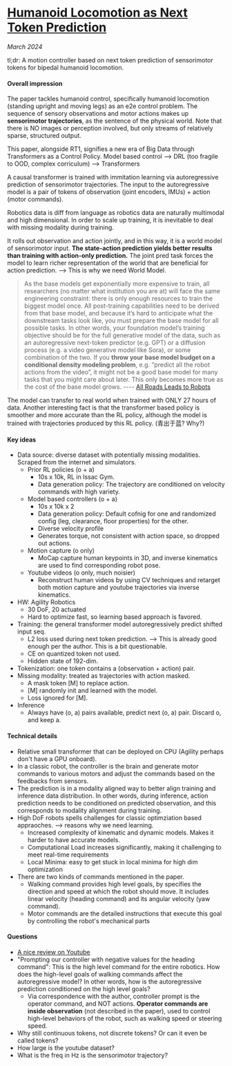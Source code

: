 # [Humanoid Locomotion as Next Token Prediction](https://arxiv.org/abs/2402.19469)

_March 2024_

tl;dr: A motion controller based on next token prediction of sensorimotor tokens for bipedal humanoid locomotion.

#### Overall impression
The paper tackles humanoid control, specifically humanoid locomotion (standing upright and moving legs) as an e2e control problem. The sequence of sensory observations and motor actions makes up **sensorimotor trajectories**, as the sentence of the physical world. Note that there is NO images or perception involved, but only streams of relatively sparse, structured output.

This paper, alongside RT1, signifies a new era of Big Data through Transformers as a Control Policy. Model based control --> DRL (too fragile to OOD, complex corriculum) --> Transformers

A causal transformer is trained with immitation learning via autoregressive prediction of sensorimotor trajectories. The input to the autoregressive model is a pair of tokens of observation (joint encoders, IMUs) + action (motor commands).

Robotics data is diff from language as robotics data are naturally multimodal and high dimensional. In order to scale up training, it is inevitable to deal with missing modality during training.

It rolls out observation and action jointly, and in this way, it is a world model of sensorimotor input. **The state-action prediction yields better results than training with action-only prediction.** The joint pred task forces the model to learn richer representation of the world that are beneficial for action prediction. --> This is why we need World Model.

> As the base models get exponentially more expensive to train, all researchers (no matter what institution you are at) will face the same engineering constraint: there is only enough resources to train the biggest model once. All post-training capabilities need to be derived from that base model, and because it’s hard to anticipate what the downstream tasks look like, you must prepare the base model for all possible tasks. In other words, your foundation model’s training objective should be for the full generative model of the data, such as an autoregressive next-token predictor (e.g. GPT) or a diffusion process (e.g. a video generative model like Sora), or some combination of the two. If you **throw your base model budget on a conditional density modeling problem**, e.g. “predict all the robot actions from the video”, it might not be a good base model for many tasks that you might care about later. This only becomes more true as the cost of the base model grows. ---- [All Roads Leads to Robots](https://evjang.com/2024/03/03/all-roads-robots.html)

The model can transfer to real world when trained with ONLY 27 hours of data. Another interesting fact is that the transformer based policy is smoother and more accurate than the RL policy, although the model is trained with trajectories produced by this RL policy. (青出于蓝? Why?)

#### Key ideas
- Data source: diverse dataset with potentially missing modalities. Scraped from the internet and simulators.
	- Prior RL policies (o + a)
		- 10s x 10k, RL in Issac Gym.
		- Data generation policy: The trajectory are conditioned on velocity commands with high variety.
	- Model based controllers (o + a)
		- 10s x 10k x 2
		- Data generation policy: Default cofnig for one and randomized config (leg, clearance, floor properties) for the other.
		- Diverse velocity profile
		- Generates torque, not consistent with action space, so dropped out actions.
	- Motion capture (o only)
		- MoCap capture human keypoints in 3D, and inverse kinematics are used to find corresponding robot pose.
	- Youtube videos (o only, much noisier)
		- Reconstruct human videos by using CV techniques and retarget both motion capture and youtube trajectories via inverse kinematics. 
- HW: Agility Robotics
	- 30 DoF, 20 actuated
	- Hard to optimize fast, so learning based approach is favored.
- Training: the general transformer model autoregressively predict shifted input seq. 
	- L2 loss used during next token prediction. --> This is already good enough per the author. This is a bit questionable.
	- CE on quantized token not used. 
	- Hidden state of 192-dim.
- Tokenization: one token contains a (observation + action) pair.
- Missing modality: treated as trajectories with action masked. 
	- A mask token [M] to replace action.
	- [M] randomly init and learned with the model.
	- Loss ignored for [M].
- Inference
	- Always have (o, a) pairs available, predict next (o, a) pair. Discard o, and keep a.

#### Technical details
- Relative small transformer that can be deployed on CPU (Agility perhaps don't have a GPU onboard).
- In a classic robot, the controller is the brain and generate motor commands to various motors and adjust the commands based on the feedbacks from sensors.
- The prediction is in a modality aligned way to better align training and inference data distribution. In other words, during inference, action prediction needs to be conditioned on predicted observation, and this corresponds to modality alignment during training.
- High DoF robots spells challenges for classic optimziation based appraoches. --> reasons why we need learning.
	- Increased complexity of kinematic and dynamic models. Makes it harder to have accurate models.
	- Computational Load increases significantly, making it challenging to meet real-time requirements
	- Local Minima: easy to get stuck in local minima for high dim optimization
- There are two kinds of commands mentioned in the paper. 
	- Walking command provides high level goals, by specifies the direction and speed at which the robot should move. It includes linear velocity (heading command) and its angular velocity (yaw command).
	- Motor commands are the detailed instructions that execute this goal by controlling the robot's mechanical parts

#### Questions
- [A nice review on Youtube](https://www.youtube.com/watch?v=LLprTlQsIJc&t=5445s&ab_channel=hu-po)
- "Prompting our controller with negative values for the heading command": This is the high level command for the entire robotics. How does the high-level goals of walking commands affect the autoregressive model? In other words, how is the autoregressive prediction conditioned on the high level goals?
	- Via correspondence with the author, controller prompt is the operator command, and NOT actions. **Operator commands are inside observation** (not described in the paper), used to control high-level behaviors of the robot, such as walking speed or steering speed.
- Why still continuous tokens, not discrete tokens? Or can it even be called tokens?
- How large is the youtube dataset?
- What is the freq in Hz is the sensorimotor trajectory?


